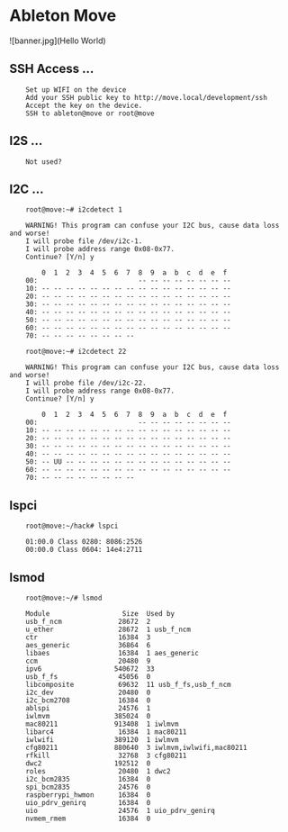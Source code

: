 # Ableton Move

![banner.jpg](Hello World)

## SSH Access ...

        Set up WIFI on the device
        Add your SSH public key to http://move.local/development/ssh
        Accept the key on the device.
        SSH to ableton@move or root@move

## I2S ...

        Not used?

## I2C ...

        root@move:~# i2cdetect 1

        WARNING! This program can confuse your I2C bus, cause data loss and worse!
        I will probe file /dev/i2c-1.
        I will probe address range 0x08-0x77.
        Continue? [Y/n] y

            0  1  2  3  4  5  6  7  8  9  a  b  c  d  e  f
        00:                         -- -- -- -- -- -- -- --
        10: -- -- -- -- -- -- -- -- -- -- -- -- -- -- -- --
        20: -- -- -- -- -- -- -- -- -- -- -- -- -- -- -- --
        30: -- -- -- -- -- -- -- -- -- -- -- -- -- -- -- --
        40: -- -- -- -- -- -- -- -- -- -- -- -- -- -- -- --
        50: -- -- -- -- -- -- -- -- -- -- -- -- -- -- -- --
        60: -- -- -- -- -- -- -- -- -- -- -- -- -- -- -- --
        70: -- -- -- -- -- -- -- --

        root@move:~# i2cdetect 22

        WARNING! This program can confuse your I2C bus, cause data loss and worse!
        I will probe file /dev/i2c-22.
        I will probe address range 0x08-0x77.
        Continue? [Y/n] y

            0  1  2  3  4  5  6  7  8  9  a  b  c  d  e  f
        00:                         -- -- -- -- -- -- -- --
        10: -- -- -- -- -- -- -- -- -- -- -- -- -- -- -- --
        20: -- -- -- -- -- -- -- -- -- -- -- -- -- -- -- --
        30: -- -- -- -- -- -- -- -- -- -- -- -- -- -- -- --
        40: -- -- -- -- -- -- -- -- -- -- -- -- -- -- -- --
        50: -- UU -- -- -- -- -- -- -- -- -- -- -- -- -- --
        60: -- -- -- -- -- -- -- -- -- -- -- -- -- -- -- --
        70: -- -- -- -- -- -- -- --


## lspci

        root@move:~/hack# lspci

        01:00.0 Class 0280: 8086:2526
        00:00.0 Class 0604: 14e4:2711


## lsmod

        root@move:~/# lsmod

        Module                  Size  Used by
        usb_f_ncm              28672  2
        u_ether                28672  1 usb_f_ncm
        ctr                    16384  3
        aes_generic            36864  6
        libaes                 16384  1 aes_generic
        ccm                    20480  9
        ipv6                  540672  33
        usb_f_fs               45056  0
        libcomposite           69632  11 usb_f_fs,usb_f_ncm
        i2c_dev                20480  0
        i2c_bcm2708            16384  0
        ablspi                 24576  1
        iwlmvm                385024  0
        mac80211              913408  1 iwlmvm
        libarc4                16384  1 mac80211
        iwlwifi               389120  1 iwlmvm
        cfg80211              880640  3 iwlmvm,iwlwifi,mac80211
        rfkill                 32768  3 cfg80211
        dwc2                  192512  0
        roles                  20480  1 dwc2
        i2c_bcm2835            16384  0
        spi_bcm2835            24576  0
        raspberrypi_hwmon      16384  0
        uio_pdrv_genirq        16384  0
        uio                    24576  1 uio_pdrv_genirq
        nvmem_rmem             16384  0
